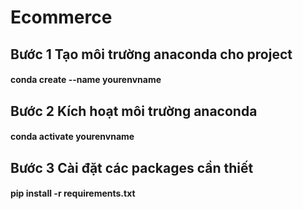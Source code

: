 # Ecommerce
## Bước 1 Tạo môi trường anaconda cho project
#### conda create --name yourenvname
## Bước 2 Kích hoạt môi trường anaconda
#### conda activate yourenvname
## Bước 3 Cài đặt các packages cần thiết
#### pip install -r requirements.txt

